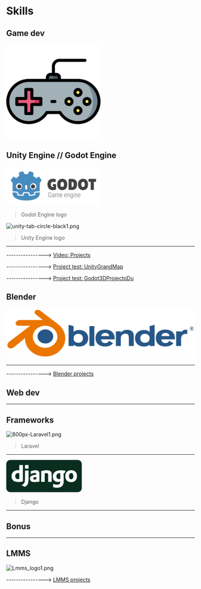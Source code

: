 # Skills

## Game dev

<img src="imgs/game-console-svgrepo-com.svg" width="50%" >

## Unity Engine // Godot Engine

<img src="imgs/Godot_logo.svg" width="50%" >

> Godot Engine logo

![unity-tab-circle-black1.png](C:\Users\Roberto\Documents\MD%20arkivos\cv%20em%20md\imgs\unity-tab-circle-black1.png)

> Unity Engine logo

***

----------------> [Video: Projects](https://vimeo.com/user130645208)

----------------> [Project test: UnityGrandMap](https://github.com/caiosantosSTL/UnityGrandMap)

----------------> [Project test: Godot3DProjectoDu](https://github.com/caiosantosSTL/Godot3DProjectoDu)

## Blender

![Blender logo](imgs/blender_logo.png)

***

----------------> [Blender projects](https://www.deviantart.com/redenalux)

## Web dev

***

## Frameworks

![800px-Laravel1.png](C:\Users\Roberto\Documents\MD%20arkivos\cv%20em%20md\imgs\800px-Laravel1.png)

> Laravel

***

<img src="imgs/django-logo-negative.svg" width="40%" >

> Django

***

## Bonus

***

## LMMS

![Lmms_logo1.png](C:\Users\Roberto\Documents\MD%20arkivos\cv%20em%20md\imgs\Lmms_logo1.png)

----------------> [LMMS projects](https://soundcloud.com/caiosds)